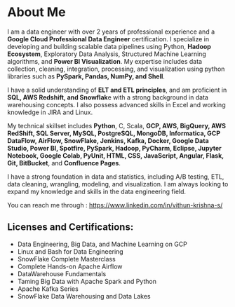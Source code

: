 # About Me

I am a data engineer with over 2 years of professional experience and a **Google Cloud Professional Data Engineer** certification. I specialize in developing and building scalable data pipelines using Python, **Hadoop Ecosystem**, Exploratory Data Analysis, Structured Machine Learning algorithms, and **Power BI Visualization**. My expertise includes data collection, cleaning, integration, processing, and visualization using python libraries such as **PySpark, Pandas, NumPy, and Shell**.

I have a solid understanding of **ELT and ETL principles**, and am proficient in **SQL, AWS Redshift, and Snowflak**e with a strong background in data warehousing concepts. I also possess advanced skills in Excel and working knowledge in JIRA and Linux.

My technical skillset includes **Python**, C, Scala, **GCP, AWS, BigQuery, AWS RedShift, SQL Server, MySQL, PostgreSQL, MongoDB, Informatica, GCP DataFlow, AirFlow, SnowFlake, Jenkins, Kafka, Docker, Google Data Studio, Power BI, Spotfire, PySpark, Hadoop, PyCharm, Eclipse, Jupyter Notebook, Google Colab, PyUnit, HTML, CSS, JavaScript, Angular, Flask, Git, BitBucket**, and **Confluence Pages**.

I have a strong foundation in data and statistics, including A/B testing, ETL, data cleaning, wrangling, modeling, and visualization. I am always looking to expand my knowledge and skills in the data engineering field.

You can reach me through : https://www.linkedin.com/in/vithun-krishna-s/ 

## Licenses and Certifications: 

* Data Engineering, Big Data, and Machine Learning on GCP
* Linux and Bash for Data Engineering
* SnowFlake Complete Masterclass
* Complete Hands-on Apache Airflow
* DataWarehouse Fundamentals
* Taming Big Data with Apache Spark and Python
* Apache Kafka Series
* SnowFlake Data Warehousing and Data Lakes
